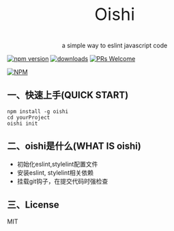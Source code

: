 <p align="center" style="font-size: 40px;">Oishi</p>
<p align="center">a simple way to eslint javascript code</p>

[![npm version](https://img.shields.io/npm/v/oishi.svg?style=flat)](https://www.npmjs.com/package/oishi) [![downloads](https://img.shields.io/npm/dt/oishi.svg)](https://www.npmjs.com/package/oishi) [![PRs Welcome](https://img.shields.io/badge/PRs-welcome-brightgreen.svg)](https://github.com/z2014/oishi/pulls)

[![NPM](https://nodei.co/npm/oishi.png?downloads=true&downloadRank=true)](https://nodei.co/npm/oishi/)

## 一、快速上手(QUICK START)
```
npm install -g oishi
cd yourProject
oishi init
```

## 二、oishi是什么(WHAT IS oishi)
- 初始化eslint,stylelint配置文件
- 安装eslint, stylelint相关依赖
- 挂载git钩子，在提交代码时强检查

## 三、License
MIT
